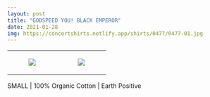 ```yaml
---
layout: post
title: "GODSPEED YOU! BLACK EMPEROR"
date: 2021-01-28
img: https://concertshirts.netlify.app/shirts/0477/0477-01.jpg
---
```




<table style="width:100%;"><tr><td style="vertical-align:top;">
      <figure class="tmblr-full" data-orig-height="2048" data-orig-width="1365" data-orig-src="https://concertshirts.netlify.app/shirts/0477/0477-01.jpg"><img src="https://64.media.tumblr.com/b5aaa33a67cf3fb41dcc6b0d09aa651a/8fab8bd081330e53-6a/s540x810/7a98bfa9746afaf1687dac6fe9eab0c9bbf8a93f.jpg" data-orig-height="2048" data-orig-width="1365" data-orig-src="https://concertshirts.netlify.app/shirts/0477/0477-01.jpg"/></figure></td>
    <td style="vertical-align:top;">
      <figure class="tmblr-full" data-orig-height="2048" data-orig-width="1365" data-orig-src="https://concertshirts.netlify.app/shirts/0477/0477-02.jpg"><img src="https://64.media.tumblr.com/1f2fb56753af4419c9ca6e2ebbf3e52c/8fab8bd081330e53-68/s540x810/9a37bf5aca751c104ff4af74b0240e5e1b3b0c8a.jpg" data-orig-height="2048" data-orig-width="1365" data-orig-src="https://concertshirts.netlify.app/shirts/0477/0477-02.jpg"/></figure></td>
  </tr></table><p>
  SMALL | 100% Organic Cotton | Earth Positive
</p>
